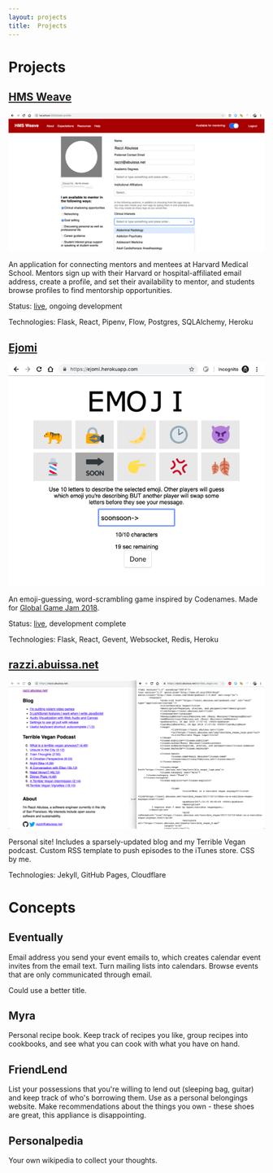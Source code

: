 ```yaml
---
layout: projects
title:  Projects
---
```

# Projects

## [HMS Weave](https://github.com/razzius/hms-weave)

<img src="/assets/hms-weave-screenshot.png" alt="hms weave screenshot">

An application for connecting mentors and mentees at Harvard Medical School. Mentors sign up with their Harvard or hospital-affiliated email address, create a profile, and set their availability to mentor, and students browse profiles to find mentorship opportunities.

Status: [live](https://weave.hms.harvard.edu), ongoing development

Technologies: Flask, React, Pipenv, Flow, Postgres, SQLAlchemy, Heroku

## [Ejomi](https://github.com/razzius/ejomi)

<img src="/assets/ejomi-screenshot.png" alt="ejomi screenshot">

An emoji-guessing, word-scrambling game inspired by Codenames. Made for [Global Game Jam 2018](https://globalgamejam.org/theme-2018).

Status: [live](https://ejomi.herokuapp.com), development complete

Technologies: Flask, React, Gevent, Websocket, Redis, Heroku

## [razzi.abuissa.net](https://github.com/razzius/razzius.github.io)

<img src="/assets/razzi.abuissa.net.png" alt="razzi.abuissa.net screenshot">

Personal site! Includes a sparsely-updated blog and my Terrible Vegan podcast. Custom RSS template to push episodes to the iTunes store. CSS by me.

Technologies: Jekyll, GitHub Pages, Cloudflare

# Concepts

## Eventually

Email address you send your event emails to, which creates calendar event invites from the email text. Turn mailing lists into calendars. Browse events that are only communicated through email.

Could use a better title.

## Myra

Personal recipe book. Keep track of recipes you like, group recipes into cookbooks, and see what you can cook with what you have on hand.

## FriendLend

List your possessions that you're willing to lend out (sleeping bag, guitar) and keep track of who's borrowing them. Use as a personal belongings website. Make recommendations about the things you own - these shoes are great, this appliance is disappointing.

## Personalpedia

Your own wikipedia to collect your thoughts.
